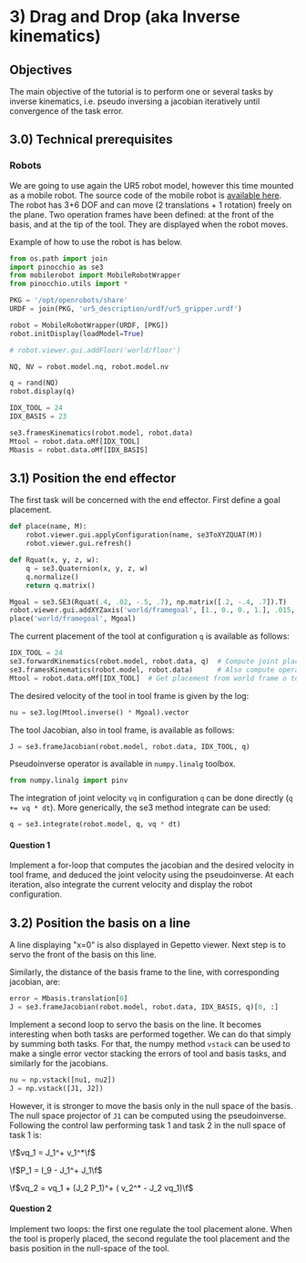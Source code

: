 # 3) Drag and Drop (aka Inverse kinematics)

## Objectives

The main objective of the tutorial is to perform one or several tasks by
inverse kinematics, i.e. pseudo inversing a jacobian iteratively until
convergence of the task error.

## 3.0) Technical prerequisites

### Robots

We are going to use again the UR5 robot model, however this time mounted
as a mobile robot. The source code of the mobile robot is
[available here](mobilerobot_8py_source.html).
The robot has 3+6 DOF and can
move (2 translations + 1 rotation) freely on the plane. Two operation
frames have been defined: at the front of the basis, and at the tip of
the tool. They are displayed when the robot moves.

Example of how to use the robot is has below.

```py
from os.path import join
import pinocchio as se3
from mobilerobot import MobileRobotWrapper
from pinocchio.utils import *

PKG = '/opt/openrobots/share'
URDF = join(PKG, 'ur5_description/urdf/ur5_gripper.urdf')

robot = MobileRobotWrapper(URDF, [PKG])
robot.initDisplay(loadModel=True)

# robot.viewer.gui.addFloor('world/floor')

NQ, NV = robot.model.nq, robot.model.nv

q = rand(NQ)
robot.display(q)

IDX_TOOL = 24
IDX_BASIS = 23

se3.framesKinematics(robot.model, robot.data)
Mtool = robot.data.oMf[IDX_TOOL]
Mbasis = robot.data.oMf[IDX_BASIS]
```

## 3.1) Position the end effector

The first task will be concerned with the end effector. First define a
goal placement.

```py
def place(name, M):
    robot.viewer.gui.applyConfiguration(name, se3ToXYZQUAT(M))
    robot.viewer.gui.refresh()

def Rquat(x, y, z, w):
    q = se3.Quaternion(x, y, z, w)
    q.normalize()
    return q.matrix()

Mgoal = se3.SE3(Rquat(.4, .02, -.5, .7), np.matrix([.2, -.4, .7]).T)
robot.viewer.gui.addXYZaxis('world/framegoal', [1., 0., 0., 1.], .015, 4)
place('world/framegoal', Mgoal)
```

The current placement of the tool at configuration `q` is available as
follows:

```py
IDX_TOOL = 24
se3.forwardKinematics(robot.model, robot.data, q)  # Compute joint placements
se3.framesKinematics(robot.model, robot.data)      # Also compute operational frame placements
Mtool = robot.data.oMf[IDX_TOOL]  # Get placement from world frame o to frame f oMf
```

The desired velocity of the tool in tool frame is given by the log:

```py
nu = se3.log(Mtool.inverse() * Mgoal).vector
```

The tool Jacobian, also in tool frame, is available as follows:

```py
J = se3.frameJacobian(robot.model, robot.data, IDX_TOOL, q)
```

Pseudoinverse operator is available in `numpy.linalg` toolbox.

```py
from numpy.linalg import pinv
```

The integration of joint velocity `vq` in configuration `q` can be done
directly (`q += vq * dt`). More generically, the se3 method integrate can be
used:

```py
q = se3.integrate(robot.model, q, vq * dt)
```

#### Question 1

Implement a for-loop that computes the jacobian and the
desired velocity in tool frame, and deduced the joint velocity using the
pseudoinverse. At each iteration, also integrate the current velocity
and display the robot configuration.

## 3.2) Position the basis on a line

A line displaying "x=0" is also displayed in Gepetto viewer. Next step
is to servo the front of the basis on this line.

Similarly, the distance of the basis frame to the line, with
corresponding jacobian, are:

```py
error = Mbasis.translation[0]
J = se3.frameJacobian(robot.model, robot.data, IDX_BASIS, q)[0, :]
```

Implement a second loop to servo the basis on the line. It becomes
interesting when both tasks are performed together. We can do that
simply by summing both tasks. For that, the numpy method `vstack` can be
used to make a single error vector stacking the errors of tool and basis
tasks, and similarly for the jacobians.

```py
nu = np.vstack([nu1, nu2])
J = np.vstack([J1, J2])
```

However, it is stronger to move the basis only in the null space of the
basis. The null space projector of `J1` can be computed using the
pseudoinverse. Following the control law performing task 1 and task 2 in
the null space of task 1 is:

\f$vq_1 = J_1^+ v_1^*\f$

\f$P_1 = I_9 - J_1^+ J_1\f$

\f$vq_2 = vq_1 + (J_2 P_1)^+ ( v_2^* - J_2 vq_1)\f$

#### Question 2

Implement two loops: the first one regulate the tool
placement alone. When the tool is properly placed, the second regulate
the tool placement and the basis position in the null-space of the tool.
